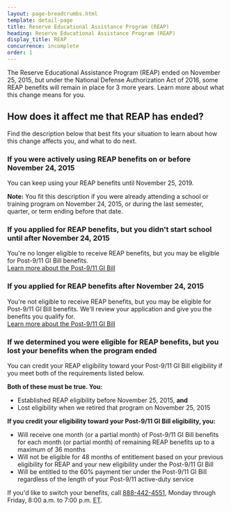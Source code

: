 ```yaml
---
layout: page-breadcrumbs.html
template: detail-page
title: Reserve Educational Assistance Program (REAP)
heading: Reserve Educational Assistance Program (REAP)
display_title: REAP
concurrence: incomplete
order: 1
---
```


<div class="va-introtext">

The Reserve Educational Assistance Program (REAP) ended on November 25, 2015, but under the National Defense Authorization Act of 2016, some REAP benefits will remain in place for 3 more years. Learn more about what this change means for you.

</div>

## How does it affect me that REAP has ended?

Find the description below that best fits your situation to learn about how this change affects you, and what to do next.

### If you were actively using REAP benefits on or before November 24, 2015

You can keep using your REAP benefits until November 25, 2019.

**Note:** You fit this description if you were already attending a school or training program on November 24, 2015, or during the last semester, quarter, or term ending before that date.

### If you applied for REAP benefits, but you didn't start school until after November 24, 2015

You're no longer eligible to receive REAP benefits, but you may be eligible for Post-9/11 GI Bill benefits. <br>
[Learn more about the Post-9/11 GI Bill](/education/about-gi-bill-benefits/post-9-11/)

### If you applied for REAP benefits after November 24, 2015

You're not eligible to receive REAP benefits, but you may be eligible for Post-9/11 GI Bill benefits. We'll review your application and give you the benefits you qualify for.<br>
[Learn more about the Post-9/11 GI Bill](/education/about-gi-bill-benefits/post-9-11/)

### If we determined you were eligible for REAP benefits, but you lost your benefits when the program ended

You can credit your REAP eligibility toward your Post-9/11 GI Bill eligibility if you meet both of the requirements listed below.

**Both of these must be true. You:**
- Established REAP eligibility before November 25, 2015, **and**
- Lost eligibility when we retired that program on November 25, 2015

**If you credit your eligibility toward your Post-9/11 GI Bill eligibility, you:**
- Will receive one month (or a partial month) of Post-9/11 GI Bill benefits for each month (or partial month) of remaining REAP benefits up to a maximum of 36 months
- Will not be eligible for 48 months of entitlement based on your previous eligibility for REAP and your new eligibility under the Post-9/11 GI Bill
- Will be entitled to the 60% payment tier under the Post-9/11 GI Bill regardless of the length of your Post-9/11 active-duty service

If you'd like to switch your benefits, call <a href="tel:+18884424551">888-442-4551</a>, Monday through Friday, 8:00 a.m. to 7:00 p.m. <abbr title="eastern time">ET</abbr>.
